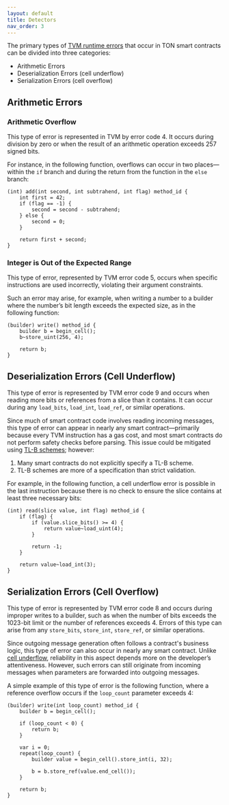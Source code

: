 ```yaml
---
layout: default
title: Detectors
nav_order: 3
---
```


The primary types of [TVM runtime errors](https://docs.ton.org/v3/documentation/tvm/tvm-exit-codes) that occur in TON smart contracts can be divided into three categories:

- Arithmetic Errors
- Deserialization Errors (cell underflow)
- Serialization Errors (cell overflow)

## Arithmetic Errors

### Arithmetic Overflow

This type of error is represented in TVM by error code 4. It occurs during division by zero or when the result of an arithmetic operation exceeds 257 signed bits.

For instance, in the following function, overflows can occur in two places—within the `if` branch and during the return from the function in the `else` branch:

```func
(int) add(int second, int subtrahend, int flag) method_id {
    int first = 42;
    if (flag == -1) {
        second = second - subtrahend;
    } else {
        second = 0;
    }

    return first + second;
}
```

### Integer is Out of the Expected Range

This type of error, represented by TVM error code 5, occurs when specific instructions are used incorrectly, violating their argument constraints.

Such an error may arise, for example, when writing a number to a builder where the number’s bit length exceeds the expected size, as in the following function:

```func
(builder) write() method_id {
    builder b = begin_cell();
    b~store_uint(256, 4);

    return b;
}
```

## Deserialization Errors (Cell Underflow)

This type of error is represented by TVM error code 9 and occurs when reading more bits or references from a slice than it contains. It can occur during any `load_bits`, `load_int`, `load_ref`, or similar operations.

Since much of smart contract code involves reading incoming messages, this type of error can appear in nearly any smart contract—primarily because every TVM instruction has a gas cost, and most smart contracts do not perform safety checks before parsing. This issue could be mitigated using [TL-B schemes](https://docs.ton.org/v3/documentation/data-formats/tlb/tl-b-language); however:
1. Many smart contracts do not explicitly specify a TL-B scheme.
2. TL-B schemes are more of a specification than strict validation.

For example, in the following function, a cell underflow error is possible in the last instruction because there is no check to ensure the slice contains at least three necessary bits:

```func
(int) read(slice value, int flag) method_id {
    if (flag) {
        if (value.slice_bits() >= 4) {
            return value~load_uint(4);
        }

        return -1;
    }

    return value~load_int(3);
}
```

## Serialization Errors (Cell Overflow)

This type of error is represented by TVM error code 8 and occurs during improper writes to a builder, such as when the number of bits exceeds the 1023-bit limit or the number of references exceeds 4. Errors of this type can arise from any `store_bits`, `store_int`, `store_ref`, or similar operations.

Since outgoing message generation often follows a contract's business logic, this type of error can also occur in nearly any smart contract. Unlike [cell underflow](#deserialization-errors-cell-underflow), reliability in this aspect depends more on the developer’s attentiveness. However, such errors can still originate from incoming messages when parameters are forwarded into outgoing messages.

A simple example of this type of error is the following function, where a reference overflow occurs if the `loop_count` parameter exceeds 4:

```func
(builder) write(int loop_count) method_id {
    builder b = begin_cell();

    if (loop_count < 0) {
        return b;
    }

    var i = 0;
    repeat(loop_count) {
        builder value = begin_cell().store_int(i, 32);

        b = b.store_ref(value.end_cell());
    }

    return b;
}
```
